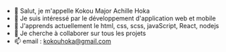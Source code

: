- 👋 Salut, je m'appelle Kokou Major Achille Hoka
- 👀 Je suis intéressé par le développement d'application web et mobile
- 🌱 J'apprends actuellement le html, css, scss, javaScript, React, nodejs
- 💞️ Je cherche à collaborer sur tous les projets
- 📫 email : kokouhoka@gmail.com

<!---
HokArt/HokArt is a ✨ special ✨ repository because its `README.md` (this file) appears on your GitHub profile.
You can click the Preview link to take a look at your changes.
--->
